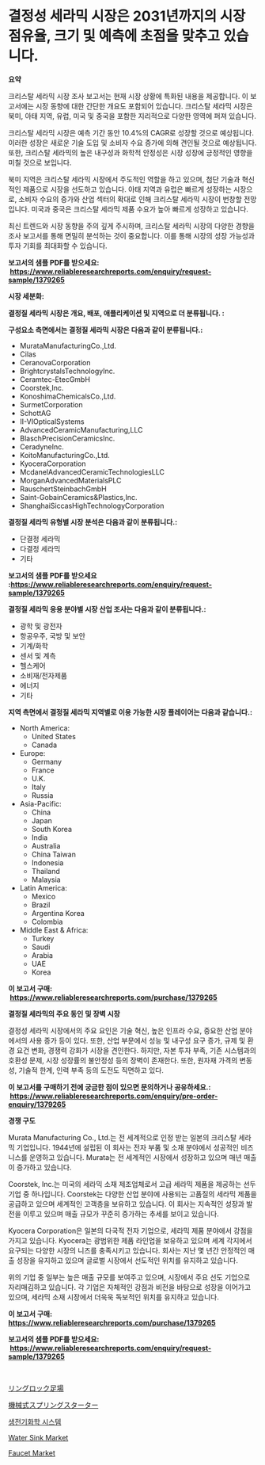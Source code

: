 <p><h1>결정성 세라믹 시장은 2031년까지의 시장 점유율, 크기 및 예측에 초점을 맞추고 있습니다.</h1></p><p><strong>요약</strong></p>
<p><p>크리스탈 세라믹 시장 조사 보고서는 현재 시장 상황에 특화된 내용을 제공합니다. 이 보고서에는 시장 동향에 대한 간단한 개요도 포함되어 있습니다. 크리스탈 세라믹 시장은 북미, 아태 지역, 유럽, 미국 및 중국을 포함한 지리적으로 다양한 영역에 퍼져 있습니다. </p><p>크리스탈 세라믹 시장은 예측 기간 동안 10.4%의 CAGR로 성장할 것으로 예상됩니다. 이러한 성장은 새로운 기술 도입 및 소비자 수요 증가에 의해 견인될 것으로 예상됩니다. 또한, 크리스탈 세라믹의 높은 내구성과 화학적 안정성은 시장 성장에 긍정적인 영향을 미칠 것으로 보입니다.</p><p>북미 지역은 크리스탈 세라믹 시장에서 주도적인 역할을 하고 있으며, 첨단 기술과 혁신적인 제품으로 시장을 선도하고 있습니다. 아태 지역과 유럽은 빠르게 성장하는 시장으로, 소비자 수요의 증가와 산업 섹터의 확대로 인해 크리스탈 세라믹 시장이 번창할 전망입니다. 미국과 중국은 크리스탈 세라믹 제품 수요가 높아 빠르게 성장하고 있습니다.</p><p>최신 트렌드와 시장 동향을 주의 깊게 주시하며, 크리스탈 세라믹 시장의 다양한 경향을 조사 보고서를 통해 면밀히 분석하는 것이 중요합니다. 이를 통해 시장의 성장 가능성과 투자 기회를 최대화할 수 있습니다.</p></p>
<p><strong>보고서의 샘플 PDF를 받으세요: &nbsp;<a href="https://www.reliableresearchreports.com/enquiry/request-sample/1379265">https://www.reliableresearchreports.com/enquiry/request-sample/1379265</a></strong></p>
<p><strong>시장 세분화:</strong></p>
<p><strong> 결정질 세라믹 시장은 개요, 배포, 애플리케이션 및 지역으로 더 분류됩니다. :</strong></p>
<p><strong>구성요소 측면에서는 결정질 세라믹 시장은 다음과 같이 분류됩니다.:</strong></p>
<p><ul><li>MurataManufacturingCo.,Ltd.</li><li>Cilas</li><li>CeranovaCorporation</li><li>BrightcrystalsTechnologyInc.</li><li>Ceramtec-EtecGmbH</li><li>Coorstek,Inc.</li><li>KonoshimaChemicalsCo.,Ltd.</li><li>SurmetCorporation</li><li>SchottAG</li><li>II-VIOpticalSystems</li><li>AdvancedCeramicManufacturing,LLC</li><li>BlaschPrecisionCeramicsInc.</li><li>CeradyneInc.</li><li>KoitoManufacturingCo.,Ltd.</li><li>KyoceraCorporation</li><li>McdanelAdvancedCeramicTechnologiesLLC</li><li>MorganAdvancedMaterialsPLC</li><li>RauschertSteinbachGmbH</li><li>Saint-GobainCeramics&Plastics,Inc.</li><li>ShanghaiSiccasHighTechnologyCorporation</li></ul></p>
<p><strong> 결정질 세라믹 유형별 시장 분석은 다음과 같이 분류됩니다.:</strong></p>
<p><ul><li>단결정 세라믹</li><li>다결정 세라믹</li><li>기타</li></ul></p>
<p><strong>보고서의 샘플 PDF를 받으세요 :<a href="https://www.reliableresearchreports.com/enquiry/request-sample/1379265">https://www.reliableresearchreports.com/enquiry/request-sample/1379265</a></strong></p>
<p><strong> 결정질 세라믹 응용 분야별 시장 산업 조사는 다음과 같이 분류됩니다.:</strong></p>
<p><ul><li>광학 및 광전자</li><li>항공우주, 국방 및 보안</li><li>기계/화학</li><li>센서 및 계측</li><li>헬스케어</li><li>소비재/전자제품</li><li>에너지</li><li>기타</li></ul></p>
<p><strong>지역 측면에서 결정질 세라믹 지역별로 이용 가능한 시장 플레이어는 다음과 같습니다.:</strong></p>
<p><ul>
    <li>
        North America:
        <ul>
            <li>United States</li>
            <li>Canada</li>
        </ul>
    </li>
    <li>
        Europe:
        <ul>
            <li>Germany</li>
            <li>France</li>
            <li>U.K.</li>
            <li>Italy</li>
            <li>Russia</li>
        </ul>
    </li>
    <li>
        Asia-Pacific:
        <ul>
            <li>China</li>
            <li>Japan</li>
            <li>South Korea</li>
            <li>India</li>
            <li>Australia</li>
            <li>China Taiwan</li>
            <li>Indonesia</li>
            <li>Thailand</li>
            <li>Malaysia</li>
        </ul>
    </li>
    <li>
        Latin America:
        <ul>
            <li>Mexico</li>
            <li>Brazil</li>
            <li>Argentina Korea</li>
            <li>Colombia</li>
        </ul>
    </li>
    <li>
        Middle East & Africa:
        <ul>
            <li>Turkey</li>
            <li>Saudi</li>
            <li>Arabia</li>
            <li>UAE</li>
            <li>Korea</li>
        </ul>
    </li>
    </ul></p>
<p><strong>이 보고서 구매: &nbsp;<a href="https://www.reliableresearchreports.com/purchase/1379265">https://www.reliableresearchreports.com/purchase/1379265</a></strong></p>
<p><strong>결정질 세라믹의 주요 동인 및 장벽 시장</strong></p>
<p><p>결정성 세라믹 시장에서의 주요 요인은 기술 혁신, 높은 인프라 수요, 중요한 산업 분야에서의 사용 증가 등이 있다. 또한, 산업 부문에서 성능 및 내구성 요구 증가, 규제 및 환경 요건 변화, 경쟁력 강화가 시장을 견인한다. 하지만, 자본 투자 부족, 기존 시스템과의 호환성 문제, 시장 성장률의 불안정성 등의 장벽이 존재한다. 또한, 원자재 가격의 변동성, 기술적 한계, 인력 부족 등의 도전도 직면하고 있다.</p></p>
<p><strong>이 보고서를 구매하기 전에 궁금한 점이 있으면 문의하거나 공유하세요.: &nbsp;<a href="https://www.reliableresearchreports.com/enquiry/pre-order-enquiry/1379265">https://www.reliableresearchreports.com/enquiry/pre-order-enquiry/1379265</a></strong></p>
<p><strong>경쟁 구도</strong></p>
<p><p>Murata Manufacturing Co., Ltd.는 전 세계적으로 인정 받는 일본의 크리스탈 세라믹 기업입니다. 1944년에 설립된 이 회사는 전자 부품 및 소재 분야에서 성공적인 비즈니스를 운영하고 있습니다. Murata는 전 세계적인 시장에서 성장하고 있으며 매년 매출이 증가하고 있습니다.</p><p>Coorstek, Inc.는 미국의 세라믹 소재 제조업체로서 고급 세라믹 제품을 제공하는 선두 기업 중 하나입니다. Coorstek는 다양한 산업 분야에 사용되는 고품질의 세라믹 제품을 공급하고 있으며 세계적인 고객층을 보유하고 있습니다. 이 회사는 지속적인 성장과 발전을 이루고 있으며 매출 규모가 꾸준히 증가하는 추세를 보이고 있습니다.</p><p>Kyocera Corporation은 일본의 다국적 전자 기업으로, 세라믹 제품 분야에서 강점을 가지고 있습니다. Kyocera는 광범위한 제품 라인업을 보유하고 있으며 세계 각지에서 요구되는 다양한 시장의 니즈를 충족시키고 있습니다. 회사는 지난 몇 년간 안정적인 매출 성장을 유지하고 있으며 글로벌 시장에서 선도적인 위치를 유지하고 있습니다.</p><p>위의 기업 중 일부는 높은 매출 규모를 보여주고 있으며, 시장에서 주요 선도 기업으로 자리매김하고 있습니다. 각 기업은 자체적인 강점과 비전을 바탕으로 성장을 이어가고 있으며, 세라믹 소재 시장에서 더욱욱 독보적인 위치를 유지하고 있습니다.</p></p>
<p><strong>이 보고서 구매: &nbsp; <a href="https://www.reliableresearchreports.com/purchase/1379265">https://www.reliableresearchreports.com/purchase/1379265</a></strong></p>
<p><strong>보고서의 샘플 PDF를 받으세요: &nbsp;<a href="https://www.reliableresearchreports.com/enquiry/request-sample/1379265">https://www.reliableresearchreports.com/enquiry/request-sample/1379265</a></strong><strong></strong></p>
<p>&nbsp;</p>
<p><p><a href="https://medium.com/@alliegrater55/%E3%83%AA%E3%83%B3%E3%82%B0%E3%83%AD%E3%83%83%E3%82%AF%E8%B6%B3%E5%A0%B4%E5%B8%82%E5%A0%B4%E3%83%AC%E3%83%9D%E3%83%BC%E3%83%88%E3%81%AF-%E3%81%93%E3%81%AE%E5%B8%82%E5%A0%B4%E3%81%AE%E6%9C%80%E6%96%B0%E3%81%AE%E3%83%88%E3%83%AC%E3%83%B3%E3%83%89%E3%82%84%E6%88%90%E9%95%B7%E6%A9%9F%E4%BC%9A%E3%82%92%E6%98%8E%E3%82%89%E3%81%8B%E3%81%AB%E3%81%97%E3%81%A6%E3%81%84%E3%81%BE%E3%81%99-1ab7b6e11262">リングロック足場</a></p><p><a href="https://medium.com/@elishelacruz56456/%E6%A9%9F%E6%A2%B0%E3%82%B9%E3%83%97%E3%83%AA%E3%83%B3%E3%82%B0%E3%82%B9%E3%82%BF%E3%83%BC%E3%82%BF%E3%83%BC%E5%B8%82%E5%A0%B4%E8%AA%BF%E6%9F%BB%E3%83%AC%E3%83%9D%E3%83%BC%E3%83%88-%E3%81%9D%E3%81%AE%E6%AD%B4%E5%8F%B2%E3%81%A82031%E5%B9%B4%E3%81%BE%E3%81%A7%E3%81%AE%E4%BA%88%E6%B8%AC-f471dddd120e">機械式スプリングスターター</a></p><p><a href="https://medium.com/@treyhettinger2023/%EC%83%9D%EB%AC%BC-%EC%A0%84%EA%B8%B0%ED%99%94%ED%95%99-%EC%8B%9C%EC%8A%A4%ED%85%9C-%EC%8B%9C%EC%9E%A5%EC%9D%80-%EC%8B%9C%EC%9E%A5-%EC%A0%90%EC%9C%A0%EC%9C%A8-%ED%81%AC%EA%B8%B0-%EB%B0%8F-2031%EB%85%84%EA%B9%8C%EC%A7%80%EC%9D%98-%EC%98%88%EC%B8%A1%EC%97%90-%EC%B4%88%EC%A0%90%EC%9D%84-%EB%A7%9E%EC%B6%94%EA%B3%A0-%EC%9E%88%EC%8A%B5%EB%8B%88%EB%8B%A4-3a4ea359f067">생전기화학 시스템</a></p><p><a href="https://github.com/RickHolmes3/Market-Research-Report-List-4/blob/main/water-sink-market.md">Water Sink Market</a></p><p><a href="https://github.com/Alonsoolds3wq1d81czn8rbol/Market-Research-Report-List-1/blob/main/faucet-market.md">Faucet Market</a></p></p>